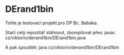# DErand1bin

Tohle je testovací projekt pro DP Bc. Babáka.

Stačí celý repozitář stáhnout, zkompilovat přes:
javac cz/viktorin/derand1bin/DErand1bin.java

A pak spouštět:
java cz/viktorin/derand1bin/DErand1bin

